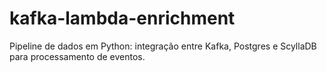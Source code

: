 # kafka-lambda-enrichment
Pipeline de dados em Python: integração entre Kafka, Postgres e ScyllaDB para processamento de eventos.
